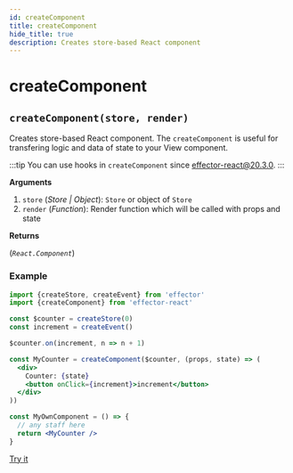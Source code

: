 ```yaml
---
id: createComponent
title: createComponent
hide_title: true
description: Creates store-based React component
---
```


# createComponent

## `createComponent(store, render)`

Creates store-based React component. The `createComponent` is useful for transfering logic and data of state to your View component.

:::tip
You can use hooks in `createComponent` since effector-react@20.3.0.
:::

**Arguments**

1. `store` (_Store | Object_): `Store` or object of `Store`
2. `render` (_Function_): Render function which will be called with props and state

**Returns**

(_`React.Component`_)

### Example

```jsx
import {createStore, createEvent} from 'effector'
import {createComponent} from 'effector-react'

const $counter = createStore(0)
const increment = createEvent()

$counter.on(increment, n => n + 1)

const MyCounter = createComponent($counter, (props, state) => (
  <div>
    Counter: {state}
    <button onClick={increment}>increment</button>
  </div>
))

const MyOwnComponent = () => {
  // any staff here
  return <MyCounter />
}
```

[Try it](https://share.effector.dev/kJoLGB6g)
